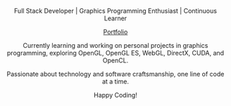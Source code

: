 <!DOCTYPE html>
<html lang="en">
<head>
  <meta charset="UTF-8">
  <meta name="viewport" content="width=device-width, initial-scale=1.0">  
</head>
<body>  
  <p align="center">Full Stack Developer | Graphics Programming Enthusiast | Continuous Learner</p>

  <p align="center">
    <a href="https://saurabhs-portfolio.vercel.app/">Portfolio</a>
  </p>

  <p align="center">
    Currently learning and working on personal projects in graphics programming, exploring OpenGL, OpenGL ES, WebGL, DirectX, CUDA, and OpenCL.
  </p>

  <p align="center">
    Passionate about technology and software craftsmanship, one line of code at a time.
  </p>

  <p align="center">
    Happy Coding!
  </p>
</body>
</html>
